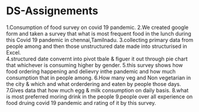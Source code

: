 # DS-Assignements
1.Consumption of food survey on covid 19 pandemic.
2.We created google form and taken a survey that what is most frequent food in the lunch during this Covid 19 pandemic in chennai,Tamilnadu. 
3.collecting primary data from people among and then those unstructured date made into structurised in Excel.  
4.structured date convernt into pivot tbale & figuer it out through pie chart that whichever is consuming higher by gender.
5.this survey shows how food ordering happening and delievry inthe pandemic and how much consumption that in people among.
6.How many veg and Non vegetarian in the city & which and what orderdering and eaten by people those days. 
7.Gives data that how much egg & milk consumption on daily basis. 
8.what is most preferred moring drink in the people 
9.people over all experience on food druing covid 19 pandemic and rating of it by this survey.
